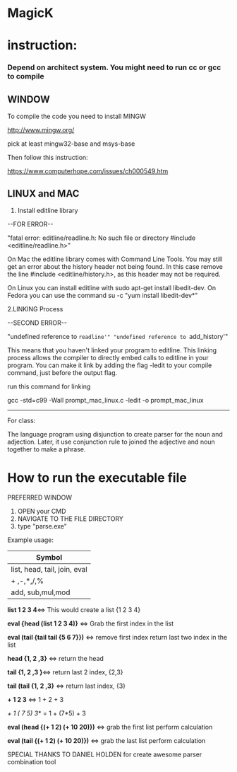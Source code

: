 # MagicK


# instruction:


### Depend on architect system. You might need to run cc or gcc to compile



## WINDOW

To compile the code you need to install MINGW

http://www.mingw.org/

 pick at least mingw32-base and msys-base
 
 Then follow this instruction:
 
 https://www.computerhope.com/issues/ch000549.htm




## LINUX and MAC


1. Install editline library


--FOR ERROR--


"fatal error: editline/readline.h: No such file or directory #include <editline/readline.h>"


On Mac the editline library comes with Command Line Tools. You may still get an error about the history header not being found. In this case remove the line #include <editline/history.h>, as this header may not be required.

On Linux you can install editline with sudo apt-get install libedit-dev. On Fedora you can use the command su -c "yum install libedit-dev*"

2.LINKING Process

--SECOND ERROR--

"undefined reference to `readline'"
"undefined reference to `add_history'"

This means that you haven't linked your program to editline. This linking process allows the compiler to directly embed calls to editline in your program. 
You can make it link by adding the flag -ledit to your compile command, just before the output flag.

run this command for linking

gcc -std=c99 -Wall prompt_mac_linux.c -ledit -o prompt_mac_linux


-----------

For class:

The language program using disjunction to create parser for the noun and adjection. Later, it use conjunction rule to joined the adjective and noun together to make a phrase.



# How to run the executable file

PREFERRED WINDOW 

1. OPEN your CMD 
2. NAVIGATE TO THE FILE DIRECTORY
3. type "parse.exe"

Example usage:

|Symbol|
|---------|
|list, head, tail, join, eval|		         
|+ ,-,*,/,% | 											 
|add, sub,mul,mod|  
         
		 
**list 1 2 3 4**<=> This would create a list {1 2 3 4}

**eval {head (list 1 2 3 4)}** <=> Grab the first index in the list

**eval (tail {tail tail {5 6 7}})** <=> remove first index return last two index in the list

**head {1, 2 ,3}** <=> return the head

**tail {1, 2 ,3 }**<=> return last 2 index, {2,3}

**tail (tail {1, 2 ,3}** <=> return last index, {3}

**+ 1 2 3** <=> 1 + 2 + 3

**+ 1 (* 7 5) 3** = 1 + (7*5) + 3

**eval (head {(+ 1 2) (+ 10 20)})** <=> grab the first list perform calculation

**eval (tail {(+ 1 2) (+ 10 20)})** <=> grab the last list perform calculation


SPECIAL THANKS TO DANIEL HOLDEN for create awesome parser combination tool




